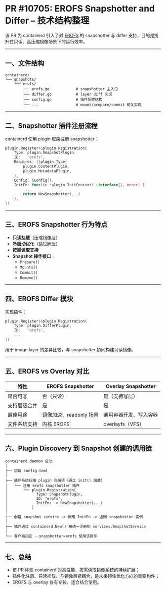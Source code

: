 
# PR #10705: EROFS Snapshotter and Differ – 技术结构整理

该 PR 为 containerd 引入了对 [EROFS](https://elixir.bootlin.com/linux/latest/source/fs/erofs) 的 snapshotter 与 differ 支持，目的是提升在只读、高压缩镜像场景下的运行效率。

---

## 一、文件结构

```text
containerd/
└── snapshots/
    └── erofs/
        ├── erofs.go            # snapshotter 主入口
        ├── differ.go           # layer diff 实现
        ├── config.go           # 插件配置结构
        └── ...                 # mount/prepare/commit 相关实现
```

---

## 二、Snapshotter 插件注册流程

containerd 使用 plugin 框架注册 snapshotter：

```go
plugin.Register(&plugin.Registration{
    Type: plugin.SnapshotPlugin,
    ID:   "erofs",
    Requires: []plugin.Type{
        plugin.ContentPlugin,
        plugin.MetadataPlugin,
    },
    Config: &Config{},
    InitFn: func(ic *plugin.InitContext) (interface{}, error) {
        ...
        return NewSnapshotter(...)
    },
})
```

---

## 三、EROFS Snapshotter 行为特点

- **只读挂载**（压缩镜像层）
- **冷启动优化**（跳过解压）
- **按需读取支持**
- **Snapshot 操作接口**：
  - `Prepare()`
  - `Mounts()`
  - `Commit()`
  - `Remove()`

---

## 四、EROFS Differ 模块

实现插件：

```go
plugin.Register(&plugin.Registration{
    Type: plugin.DifferPlugin,
    ID:   "erofs",
    ...
})
```

用于 image layer 的差异比较，与 snapshotter 协同构建只读镜像。

---

## 五、EROFS vs Overlay 对比

| 特性         | EROFS Snapshotter | Overlay Snapshotter |
|--------------|-------------------|----------------------|
| 是否可写     | 否（只读）        | 是（支持写层）       |
| 支持层级合并 | 是                | 是                   |
| 最佳用途     | 镜像加速、readonly 场景 | 通用容器开发、写入容器 |
| 文件系统支持 | 内核 EROFS        | overlayfs（VFS）     |

---

## 六、Plugin Discovery 到 Snapshot 创建的调用链

```text
containerd daemon 启动
│
├── 加载 config.toml
│
├── 插件系统扫描 plugin 注册项（通过 init() 函数）
│   └── 注册 erofs snapshotter 插件
│       └── plugin.Registration{
│             Type: SnapshotPlugin,
│             ID: "erofs",
│             InitFn: -> NewSnapshotter(...)
│           }
│
├── 创建 snapshot service -> 调用 InitFn -> 返回 snapshotter 实例
│
├── 插件通过 containerd.New() 被统一注册到 services.SnapshotService
│
└── 客户端指定 --snapshotter=erofs 使用该插件
```

---

## 七、总结

- 该 PR 体现 containerd 对高性能、按需读取镜像系统的持续扩展；
- 插件化注册、只读挂载、与镜像层紧耦合，是未来镜像优化方向的重要构件；
- EROFS 与 overlay 各有专长，适合结合使用。